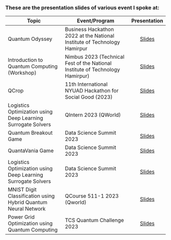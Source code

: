 ### These are the presentation slides of various event I spoke at:

| Topic                                                          | Event/Program                                                                 | Presentation                                                                             |
| -------------------------------------------------------------- | ----------------------------------------------------------------------------- | :--------------------------------------------------------------------------------------: |
| Quantum Odyssey                                                | Business Hackathon 2022 at the National Institute of Technology Hamirpur      | [Slides](/Business_Hackathon_NITH_2022_QuantumOdyssey.pdf)                               |
| Introduction to Quantum Computing (Workshop)                   | Nimbus 2023 (Technical Fest of the National Institute of Technology Hamirpur) | [Slides](/Team_Abraxas_Workshop_2023__Introduction_To_Quantum_Computing.pdf)             |
| QCrop                                                          | 11th International NYUAD Hackathon for Social Good (2023)                     | [Slides](/NYUAD_Hackathon_2023_QCROP.pdf)                                                |
| Logistics Optimization using Deep Learning Surrogate Solvers   | QIntern 2023 (QWorld)                                                         | [Slides](/QIntern_2023_Logistics_Optimization_using_Deep_Learning_Surrogate_Solvers.pdf) |
| Quantum Breakout Game                                          | Data Science Summit 2023                                                      | [Slides](/Data_Science_Summit_2023_Quantum_Breakout.pdf)                                 |
| QuantaVania Game                                               | Data Science Summit 2023                                                      | [Slides](/Data_Science_Summit_2023_QuantaVania.pdf)                                      |
| Logistics Optimization using Deep Learning Surrogate Solvers   | Data Science Summit 2023                                                      | [Slides](/Data_Science_Summit_2023_QROSS.pdf)                                            |
| MNIST Digit Classification using Hybrid Quantum Neural Network | QCourse 511-1 2023 (Qworld)                                                   | [Slides](/QCourse511-1_MNIST_Digit_Classification_using_Hybrid_QNN.pdf)                  |
| Power Grid Optimization using Quantum Computing                | TCS Quantum Challenge 2023                                                    | [Slides](/TCS_Quantum_Challenge_Power_Grid_Optimization.pdf)                             |